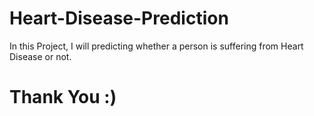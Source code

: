 # Heart-Disease-Prediction
In this Project, I will  predicting  whether a person is suffering from Heart Disease or not.

# Thank You :)
